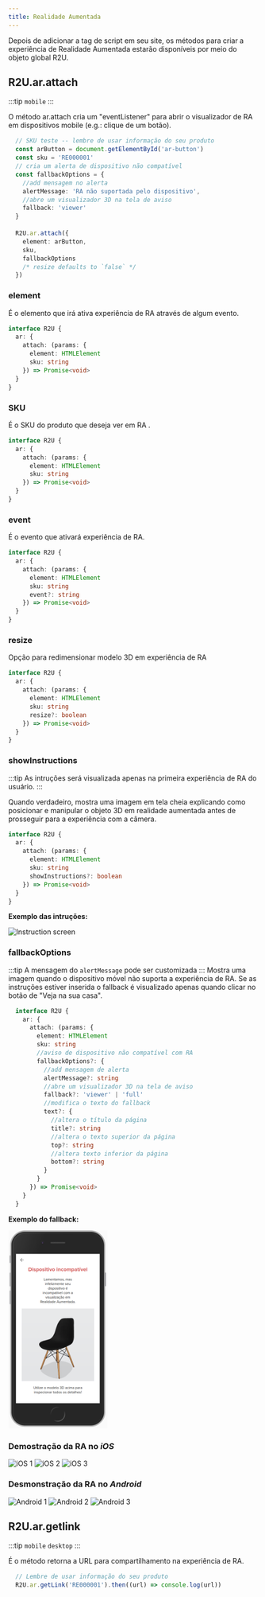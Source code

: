 ```yaml
---
title: Realidade Aumentada
---
```

Depois de adicionar a tag de script em seu site, os métodos para criar a experiência de Realidade Aumentada estarão disponíveis por meio do objeto global R2U.


## R2U.ar.attach

:::tip `mobile`
:::

O método ar.attach cria um "eventListener" para abrir o visualizador de RA em dispositivos mobile (e.g.: clique de um botão).  

```typescript
  // SKU teste -- lembre de usar informação do seu produto
  const arButton = document.getElementById('ar-button')
  const sku = 'RE000001'
  // cria um alerta de dispositivo não compatível
  const fallbackOptions = {
    //add mensagem no alerta
    alertMessage: 'RA não suportada pelo dispositivo',
    //abre um visualizador 3D na tela de aviso
    fallback: 'viewer'
  }

  R2U.ar.attach({
    element: arButton,
    sku,
    fallbackOptions
    /* resize defaults to `false` */
  })
```

### element

É o elemento que irá ativa experiência de RA através de algum evento.  

```typescript
interface R2U {
  ar: {
    attach: (params: {
      element: HTMLElement
      sku: string
    }) => Promise<void>
  }
}

```

### SKU

É o SKU do produto que deseja ver em RA .

```typescript
interface R2U {
  ar: {
    attach: (params: {
      element: HTMLElement
      sku: string
    }) => Promise<void>
  }
}
```

### event

É o	evento que ativará experiência de RA.

```typescript
interface R2U {
  ar: {
    attach: (params: {
      element: HTMLElement
      sku: string
      event?: string
    }) => Promise<void>
  }
}
```

### resize 
Opção para redimensionar modelo 3D em experiência de RA

```typescript
interface R2U {
  ar: {
    attach: (params: {
      element: HTMLElement
      sku: string
      resize?: boolean
    }) => Promise<void>
  }
}
```


### showInstructions
:::tip  As intruções será visualizada apenas na primeira experiência de RA do usuário.
:::

  Quando verdadeiro, mostra uma imagem em tela cheia explicando como posicionar e manipular o objeto 3D em realidade aumentada antes de prosseguir para a experiência com a câmera. 
<div >
<div >

  ```typescript
  interface R2U {
    ar: {
      attach: (params: {
        element: HTMLElement
        sku: string
        showInstructions?: boolean
      }) => Promise<void>
    }
  }
  ```
</div>
<div>
<strong> Exemplo das intruções: </strong> 

<p float="left">
  <img src="https://sdk.r2u.io/documentation/instructions.png" title="Instruction screen" width="200"/>
</p>
</div>
</div>


### fallbackOptions
:::tip  A mensagem do `alertMessage` pode ser customizada
:::
Mostra uma imagem quando o dispositivo móvel não suporta a experiência de RA. Se as instruções estiver inserida o fallback é visualizado apenas quando clicar no botão de "Veja na sua casa".

<div >
<div >

```typescript
  interface R2U {
    ar: {
      attach: (params: {
        element: HTMLElement
        sku: string
        //aviso de dispositivo não compatível com RA
        fallbackOptions?: {
          //add mensagem de alerta
          alertMessage?: string
          //abre um visualizador 3D na tela de aviso
          fallback?: 'viewer' | 'full'
          //modifica o texto do fallback
          text?: {
            //altera o título da página
            title?: string
            //altera o texto superior da página
            top?: string
            //altera texto inferior da página
            bottom?: string
          }
        }
      }) => Promise<void>
    }
  }
  ```
</div>
<div>
<strong> Exemplo do fallback: </strong> 

<p float="left">
  <img src="../static/img/fallback-pt.png" title="Fallback" width="200"/>
</p>
</div>

</div>


### Demostração da RA no _iOS_

<p float="left">
  <img src="https://scripts-ignition.real2u.com.br/real2u-integration/ios-1.png" title="iOS 1" width="200"/>
  <img src="https://scripts-ignition.real2u.com.br/real2u-integration/ios-2.png" title="iOS 2" width="200"/>
  <img src="https://scripts-ignition.real2u.com.br/real2u-integration/ios-3.png" title="iOS 3" width="200"/>
</p>

### Desmonstração da RA no _Android_

<p float="left">
  <img src="https://scripts-ignition.real2u.com.br/real2u-integration/android-1.png" title="Android 1" width="200"/>
  <img src="https://scripts-ignition.real2u.com.br/real2u-integration/android-2.png" title="Android 2" width="200"/>
  <img src="https://scripts-ignition.real2u.com.br/real2u-integration/android-3.png" title="Android 3" width="200"/>
</p>

## R2U.ar.getlink
:::tip `mobile` `desktop`
:::

É o método retorna a URL para compartilhamento na experiência de RA. 

```typescript
  // Lembre de usar informação do seu produto
  R2U.ar.getLink('RE000001').then((url) => console.log(url))
```

